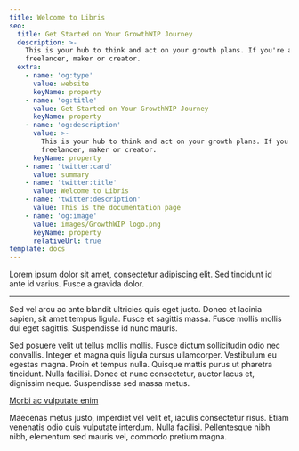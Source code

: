 ```yaml
---
title: Welcome to Libris
seo:
  title: Get Started on Your GrowthWIP Journey
  description: >-
    This is your hub to think and act on your growth plans. If you're a
    freelancer, maker or creator.
  extra:
    - name: 'og:type'
      value: website
      keyName: property
    - name: 'og:title'
      value: Get Started on Your GrowthWIP Journey
      keyName: property
    - name: 'og:description'
      value: >-
        This is your hub to think and act on your growth plans. If you're a
        freelancer, maker or creator.
      keyName: property
    - name: 'twitter:card'
      value: summary
    - name: 'twitter:title'
      value: Welcome to Libris
    - name: 'twitter:description'
      value: This is the documentation page
    - name: 'og:image'
      value: images/GrowthWIP logo.png
      keyName: property
      relativeUrl: true
template: docs
---
```


Lorem ipsum dolor sit amet, consectetur adipiscing elit. Sed tincidunt id ante id varius. Fusce a gravida dolor.

***

Sed vel arcu ac ante blandit ultricies quis eget justo. Donec et lacinia sapien, sit amet tempus ligula. Fusce et sagittis massa. Fusce mollis mollis dui eget sagittis. Suspendisse id nunc mauris.

Sed posuere velit ut tellus mollis mollis. Fusce dictum sollicitudin odio nec convallis. Integer et magna quis ligula cursus ullamcorper. Vestibulum eu egestas magna. Proin et tempus nulla. Quisque mattis purus ut pharetra tincidunt. Nulla facilisi. Donec et nunc consectetur, auctor lacus et, dignissim neque. Suspendisse sed massa metus. 

[Morbi ac vulputate enim](https://stackbit.com)

Maecenas metus justo, imperdiet vel velit et, iaculis consectetur risus. Etiam venenatis odio quis vulputate interdum. Nulla facilisi. Pellentesque nibh nibh, elementum sed mauris vel, commodo pretium magna.
